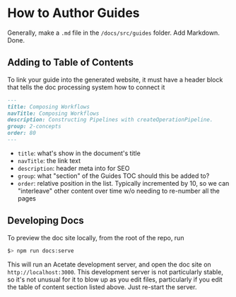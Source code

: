# How to Author Guides

Generally, make a `.md` file in the `/docs/src/guides` folder. Add Markdown. Done.

## Adding to Table of Contents

To link your guide into the generated website, it must have a header block that tells the doc processing system how to connect it

```md
---
title: Composing Workflows
navTitle: Composing Workflows
description: Constructing Pipelines with createOperationPipeline.
group: 2-concepts
order: 80
---
```

- `title`: what's show in the document's title
- `navTitle`: the link text
- `description`: header meta into for SEO
- `group`: what "section" of the Guides TOC should this be added to?
- `order`: relative position in the list. Typically incremented by 10, so we can "interleave" other content over time w/o needing to re-number all the pages

## Developing Docs

To preview the doc site locally, from the root of the repo, run

```sh
$> npm run docs:serve
```

This will run an Acetate development server, and open the doc site on `http://localhost:3000`. This development server is not particularly stable, so it's not unusual for it to blow up as you edit files, particularly if you edit the table of content section listed above. Just re-start the server.
